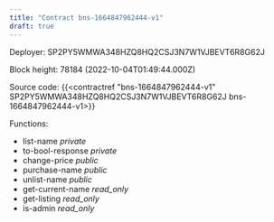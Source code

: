 ```yaml
---
title: "Contract bns-1664847962444-v1"
draft: true
---
```

Deployer: SP2PY5WMWA348HZQ8HQ2CSJ3N7W1VJBEVT6R8G62J


 



Block height: 78184 (2022-10-04T01:49:44.000Z)

Source code: {{<contractref "bns-1664847962444-v1" SP2PY5WMWA348HZQ8HQ2CSJ3N7W1VJBEVT6R8G62J bns-1664847962444-v1>}}

Functions:

* list-name _private_
* to-bool-response _private_
* change-price _public_
* purchase-name _public_
* unlist-name _public_
* get-current-name _read_only_
* get-listing _read_only_
* is-admin _read_only_
